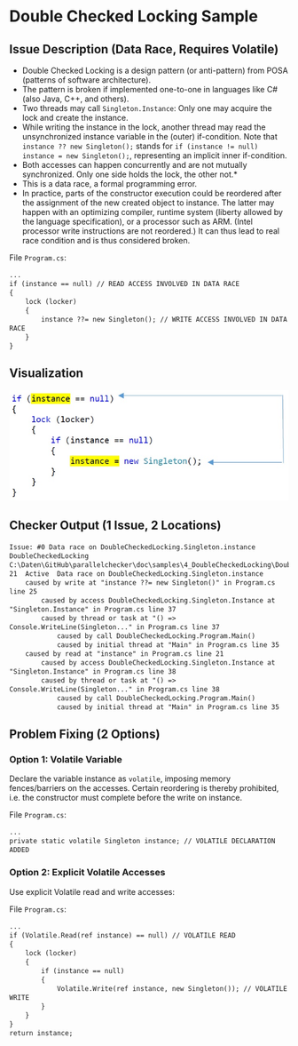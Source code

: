 # Double Checked Locking Sample

## Issue Description (Data Race, Requires Volatile)
* Double Checked Locking is a design pattern (or anti-pattern) from POSA (patterns of software architecture).
* The pattern is broken if implemented one-to-one in languages like C# (also Java, C++, and others).
* Two threads may call `Singleton.Instance`: Only one may acquire the lock and create the instance.
* While writing the instance in the lock, another thread may read the unsynchronized instance variable in the (outer) if-condition. Note that `instance ?? new Singleton();` stands for `if (instance != null) instance = new Singleton();`, representing an implicit inner if-condition.
* Both accesses can happen concurrently and are not mutually synchronized. Only one side holds the lock, the other not.*
* This is a data race, a formal programming error.
* In practice, parts of the constructor execution could be reordered after the assignment of the new created object to instance. The latter may happen with an optimizing compiler, runtime system (liberty allowed by the language specification), or a processor such as ARM. (Intel processor write instructions are not reordered.) It can thus lead to real race condition and is thus considered broken.

File `Program.cs`:

    ...
    if (instance == null) // READ ACCESS INVOLVED IN DATA RACE
    {
        lock (locker)
        {
            instance ??= new Singleton(); // WRITE ACCESS INVOLVED IN DATA RACE
        }
    }

## Visualization

![Data Race](DataRace.jpg)

## Checker Output (1 Issue, 2 Locations)


    Issue: #0 Data race on DoubleCheckedLocking.Singleton.instance	DoubleCheckedLocking	C:\Daten\GitHub\parallelchecker\doc\samples\4_DoubleCheckedLocking\DoubleCheckedLocking\Program.cs	21	Active	Data race on DoubleCheckedLocking.Singleton.instance
        caused by write at "instance ??= new Singleton()" in Program.cs line 25
            caused by access DoubleCheckedLocking.Singleton.Instance at "Singleton.Instance" in Program.cs line 37
            caused by thread or task at "() => Console.WriteLine(Singleton..." in Program.cs line 37
                caused by call DoubleCheckedLocking.Program.Main()
                caused by initial thread at "Main" in Program.cs line 35
        caused by read at "instance" in Program.cs line 21
            caused by access DoubleCheckedLocking.Singleton.Instance at "Singleton.Instance" in Program.cs line 38
            caused by thread or task at "() => Console.WriteLine(Singleton..." in Program.cs line 38
                caused by call DoubleCheckedLocking.Program.Main()
                caused by initial thread at "Main" in Program.cs line 35

## Problem Fixing (2 Options)

### Option 1: Volatile Variable

Declare the variable instance as `volatile`, imposing memory fences/barriers on the accesses. Certain reordering is thereby prohibited, i.e. the constructor must complete before the write on instance. 

File `Program.cs`:

    ...
    private static volatile Singleton instance; // VOLATILE DECLARATION ADDED

### Option 2: Explicit Volatile Accesses

Use explicit Volatile read and write accesses: 

File `Program.cs`:

    ...
    if (Volatile.Read(ref instance) == null) // VOLATILE READ
    {
        lock (locker)
        {
            if (instance == null)
            { 
                Volatile.Write(ref instance, new Singleton()); // VOLATILE WRITE
            }
        }
    }
    return instance;

